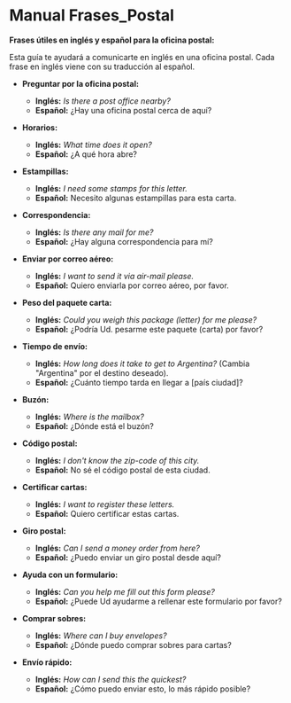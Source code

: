 # Manual Frases_Postal



**Frases útiles en inglés y español para la oficina postal:**

Esta guía te ayudará a comunicarte en inglés en una oficina postal. Cada frase en inglés viene con su traducción al español.

*   **Preguntar por la oficina postal:**

    *   **Inglés:** *Is there a post office nearby?*
    *   **Español:** ¿Hay una oficina postal cerca de aquí?

*   **Horarios:**

    *   **Inglés:** *What time does it open?*
    *   **Español:** ¿A qué hora abre?

*   **Estampillas:**

    *   **Inglés:** *I need some stamps for this letter.*
    *   **Español:** Necesito algunas estampillas para esta carta.

*   **Correspondencia:**

    *   **Inglés:** *Is there any mail for me?*
    *   **Español:** ¿Hay alguna correspondencia para mí?

*   **Enviar por correo aéreo:**

    *   **Inglés:** *I want to send it via air-mail please.*
    *   **Español:** Quiero enviarla por correo aéreo, por favor.

*   **Peso del paquete carta:**

    *   **Inglés:** *Could you weigh this package (letter) for me please?*
    *   **Español:** ¿Podría Ud. pesarme este paquete (carta) por favor?

*   **Tiempo de envío:**

    *   **Inglés:** *How long does it take to get to Argentina?* (Cambia "Argentina" por el destino deseado).
    *   **Español:** ¿Cuánto tiempo tarda en llegar a [país ciudad]?

*   **Buzón:**

    *   **Inglés:** *Where is the mailbox?*
    *   **Español:** ¿Dónde está el buzón?

*   **Código postal:**

    *   **Inglés:** *I don't know the zip-code of this city.*
    *   **Español:** No sé el código postal de esta ciudad.

*   **Certificar cartas:**

    *   **Inglés:** *I want to register these letters.*
    *   **Español:** Quiero certificar estas cartas.

*   **Giro postal:**

    *   **Inglés:** *Can I send a money order from here?*
    *   **Español:** ¿Puedo enviar un giro postal desde aquí?

*   **Ayuda con un formulario:**

    *   **Inglés:** *Can you help me fill out this form please?*
    *   **Español:** ¿Puede Ud ayudarme a rellenar este formulario por favor?

*   **Comprar sobres:**

    *   **Inglés:** *Where can I buy envelopes?*
    *   **Español:** ¿Dónde puedo comprar sobres para cartas?

*   **Envío rápido:**

    *   **Inglés:** *How can I send this the quickest?*
    *   **Español:** ¿Cómo puedo enviar esto, lo más rápido posible?
